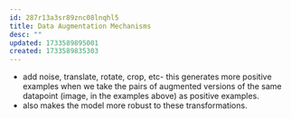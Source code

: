 ```yaml
---
id: 287r13a3sr89znc08lnqhl5
title: Data Augmentation Mechanisms
desc: ""
updated: 1733589895001
created: 1733589835303
---
```



* add noise, translate, rotate, crop, etc- this generates more positive examples when we take the pairs of augmented versions of the same datapoint (image, in the examples above) as positive examples.
* also makes the model more robust to these transformations. 